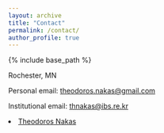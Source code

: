 ```yaml
---
layout: archive
title: "Contact"
permalink: /contact/
author_profile: true
---
```


{% include base_path %}

Rochester, MN<br>

Personal email: theodoros.nakas@gmail.com

Institutional email: thnakas@ibs.re.kr

<li><a href="https://www.linkedin.com/in/{{ author.linkedin }}"><i class="fa fa-fw fa-linkedin-square" aria-hidden="true"></i> Theodoros Nakas</a></li>

<!-- <embed src="https://www.linkedin.com/in/mrsandeshbhat" width="650" height="1800" type='application/pdf'> -->